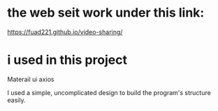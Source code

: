 # the web seit work under this link:
https://fuad221.github.io/video-sharing/

#  i used in this project 
Materail ui
axios 

I used a simple, uncomplicated design to build the program's structure easily.
